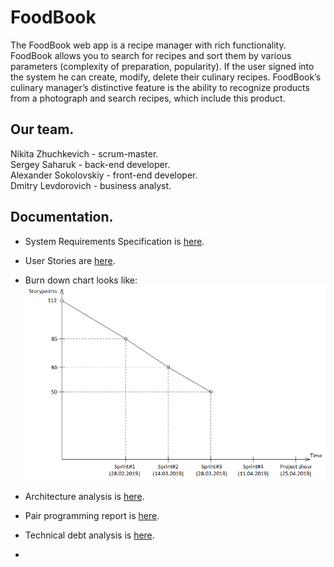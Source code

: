 # FoodBook

The FoodBook web app is a recipe manager with rich functionality. FoodBook allows you to search for recipes and sort them by various parameters (complexity of preparation, popularity). If the user signed into the system he can create, modify, delete their culinary recipes. FoodBook’s culinary manager’s distinctive feature is the ability to recognize products from a photograph and search recipes, which include this product.

## Our team.

Nikita Zhuchkevich - scrum-master. </br>
Sergey Saharuk - back-end developer. </br>
Alexander Sokolovskiy - front-end developer. </br>
Dmitry Levdorovich - business analyst. </br>

## Documentation.

- System Requirements Specification is [here](./Documents/SRS.md).

- User Stories are [here](./Documents/UserStory.md).

- Burn down chart looks like: ![Alt text](./Documents/burndown.png)

- Architecture analysis is [here](./Documents/architecture_analysis_en.md).

- Pair programming report is [here](./Documents/pair_programming.md).

- Technical debt analysis is [here](./Documents/tech_debt.md).
- 